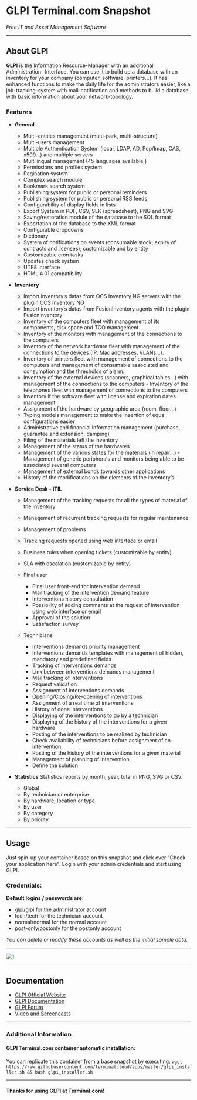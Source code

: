 # **GLPI** Terminal.com Snapshot
*Free IT and Asset Management Software*

---

## About GLPI
**GLPI** is the Information Resource-Manager with an additional Administration- Interface. You can use it to build up a database with an inventory for your company (computer, software, printers...). It has enhanced functions to make the daily life for the administrators easier, like a job-tracking-system with mail-notification and methods to build a database with basic information about your network-topology.

### Features
- **General**
  - Multi-entities management (multi-park, multi-structure)
  - Multi-users management
  - Multiple Authentication System (local, LDAP, AD, Pop/Imap, CAS, x509...) and multiple servers
  - Multilingual management (45 languages available )
  - Permissions and profiles system
  - Pagination system
  - Complex search module
  - Bookmark search system
  - Publishing system for public or personal reminders
  - Publishing system for public or personal RSS feeds
  - Configurability of display fields in lists
  - Export System in PDF, CSV, SLK (spreadsheet), PNG and SVG
  - Saving/restoration module of the database to the SQL format
  - Exportation of the database to the XML format
  - Configurable dropdowns
  - Dictionary
  - System of notifications on events (consumable stock, expiry of contracts and licenses), customizable and by entity
  - Customizable cron tasks
  - Updates check system
  - UTF8 interface
  - HTML 4.01 compatibility

- **Inventory**
  - Import inventory’s datas from OCS Inventory NG servers with the plugin OCS Inventory NG
  - Import inventory’s datas from FusionInventory agents with the plugin FusionInventory
  - Inventory of the computers fleet with management of its components, disk space and TCO management
  - Inventory of the monitors with management of the connections to the computers
  - Inventory of the network hardware fleet with management of the connections to the devices (IP, Mac addresses, VLANs...).
  - Inventory of printers fleet with management of connections to the computers and management of consumable associated and consumption and the thresholds of   alarm.
  - Inventory of the external devices (scanners, graphical tables...) with management of the connections to the computers - Inventory of the telephones fleet with  management of connections to the computers
  - Inventory if the software fleet with license and expiration dates management
  - Assignment of the hardware by geographic area (room, floor...)
  - Typing models management to make the insertion of equal configurations easier
  - Administrative and financial Information management (purchase, guarantee and extension, damping)
  - Filing of the materials left the inventory
  - Management of the status of the hardwares
  - Management of the various states for the materials (in repair...) - Management of generic peripherals and monitors being able to be associated several  computers
  - Management of external bonds towards other applications
  - History of the modifications on the elements of the inventory’s

- **Service Desk - ITIL**
  - Management of the tracking requests for all the types of material of the inventory
  - Management of recurrent tracking requests for regular maintenance
  - Management of problems
  - Tracking requests opened using web interface or email
  - Business rules when opening tickets (customizable by entity)
  - SLA with escalation (customizable by entity)

  - Final user

    - Final user front-end for intervention demand
    - Mail tracking of the intervention demand feature
    - Interventions history consultation
    - Possibility of adding comments at the request of intervention using web interface or email
    - Approval of the solution
    - Satisfaction survey

  - Technicians

    - Interventions demands priority management
    - Interventions demands templates with management of hidden, mandatory and predefined fields
    - Tracking of interventions demands
    - Link between interventions demands management
    - Mail tracking of interventions
    - Request validation
    - Assignment of interventions demands
    - Opening/Closing/Re-opening of interventions
    - Assignment of a real time of interventions
    - History of done interventions
    - Displaying of the interventions to do by a technician
    - Displaying of the history of the interventions for a given hardware
    - Posting of the interventions to be realized by technician
    - Check availability of technicians before assignment of an intervention
    - Posting of the history of the interventions for a given material
    - Management of planning of intervention
    - Define the solution

- **Statistics**
Statistics reports by month, year, total in PNG, SVG or CSV.
  - Global
  - By technician or enterprise
  - By hardware, location or type
  - By user
  - By category
  - By priority


---


## Usage

Just spin-up your container based on this snapshot and click over "Check your application here".
Login with your admin credentials and start using GLPI.


### Credentials:

**Default logins / passwords are:**

- glpi/glpi for the administrator account
- tech/tech for the technician account
- normal/normal for the normal account
- post-only/postonly for the postonly account

*You can delete or modify these accounts as well as the initial sample data.*

---

![1](http://www.glpi-project.org/IMG/png/computer1.png)

---

## Documentation
- [GLPI Official Website](http://www.glpi-project.org/spip.php?lang=en)
- [GLPI Documentation](http://www.glpi-project.org/spip.php?rubrique18)
- [GLPI Forum ](http://www.glpi-project.org/forum/)
- [Video and Screencasts](http://www.glpi-project.org/spip.php?rubrique85)

---


### Additional Information
#### GLPI Terminal.com container automatic installation:
You can replicate this container from a [base snapshot](https://www.terminal.com/tiny/FzpHiTXG1K) by executing:
`wget https://raw.githubusercontent.com/terminalcloud/apps/master/glpi_installer.sh && bash glpi_installer.sh`


---

#### Thanks for using GLPI at Terminal.com!
